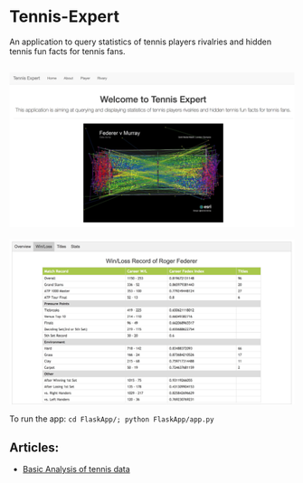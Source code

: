 # Tennis-Expert
An application to query statistics of tennis players rivalries and hidden tennis fun facts for tennis fans.

![](img/banner.jpg)
-
![](img/winloss.jpg)

To run the app: `cd FlaskApp/; python FlaskApp/app.py`

Articles:
-
- [Basic Analysis of tennis data](Articles/memo.md)
